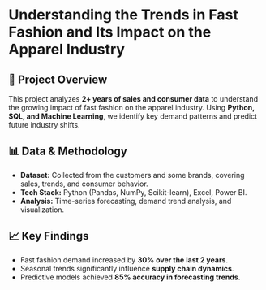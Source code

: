 # Understanding the Trends in Fast Fashion and Its Impact on the Apparel Industry  

## 📌 Project Overview  
This project analyzes **2+ years of sales and consumer data** to understand the growing impact of fast fashion on the apparel industry. Using **Python, SQL, and Machine Learning**, we identify key demand patterns and predict future industry shifts.  

## 📊 Data & Methodology  
- **Dataset:** Collected from the customers and some brands, covering sales, trends, and consumer behavior.  
- **Tech Stack:** Python (Pandas, NumPy, Scikit-learn), Excel, Power BI.  
- **Analysis:** Time-series forecasting, demand trend analysis, and visualization.  

## 📈 Key Findings  
- Fast fashion demand increased by **30% over the last 2 years**.  
- Seasonal trends significantly influence **supply chain dynamics**.  
- Predictive models achieved **85% accuracy in forecasting trends**.  
